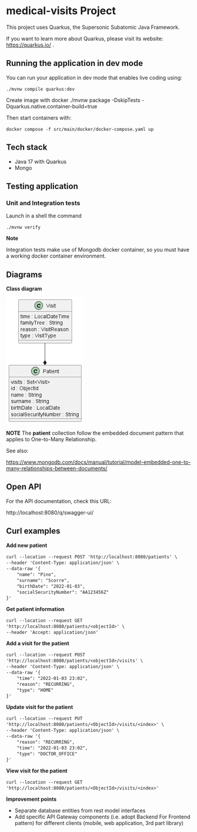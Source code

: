 # medical-visits Project

This project uses Quarkus, the Supersonic Subatomic Java Framework.

If you want to learn more about Quarkus, please visit its website: https://quarkus.io/ .

## Running the application in dev mode

You can run your application in dev mode that enables live coding using:
```shell script
./mvnw compile quarkus:dev
```

Create image with docker
./mvnw package -DskipTests -Dquarkus.native.container-build=true

Then start containers with:

```shell script
docker compose -f src/main/docker/docker-compose.yaml up
```

## Tech stack

* Java 17 with Quarkus
* Mongo

## Testing application

### Unit and Integration tests

Launch in a shell the command 

```shell script
./mvnw verify
```

**Note**

Integration tests make use of Mongodb docker container, so you must have a working docker container environment.

## Diagrams

**Class diagram**

![](docs/class-diagram.png)

**NOTE**
The **patient** collection follow the embedded document pattern that applies to One-to-Many Relationship.

See also:

https://www.mongodb.com/docs/manual/tutorial/model-embedded-one-to-many-relationships-between-documents/

## Open API

For the API documentation, check this URL:

http://localhost:8080/q/swagger-ui/

## Curl examples 

**Add new patient**
```
curl --location --request POST 'http://localhost:8080/patients' \
--header 'Content-Type: application/json' \
--data-raw '{
    "name": "Pino",
    "surname": "Scorre",
    "birthDate": "2022-01-03",
    "socialSecurityNumber": "AA123456Z"
}'
```

**Get patient information**

```
curl --location --request GET 'http://localhost:8080/patients/<objectId>' \
--header 'Accept: application/json'
```

**Add a visit for the patient**

```
curl --location --request POST 'http://localhost:8080/patients/<objectId>/visits' \
--header 'Content-Type: application/json' \
--data-raw '{
    "time": "2022-01-03 23:02",
    "reason": "RECURRING",
    "type": "HOME"
}'
```

**Update visit for the patient**

```
curl --location --request PUT 'http://localhost:8080/patients/<ObjectId>/visits/<index>' \
--header 'Content-Type: application/json' \
--data-raw '{
    "reason": "RECURRING",
    "time": "2022-01-03 23:02",
    "type": "DOCTOR_OFFICE"
}'
```

**View visit for the patient**

```
curl --location --request GET 'http://localhost:8080/patients/<ObjectId>/visits/<index>'
```

**Improvement points**

* Separate database entities from rest model interfaces
* Add specific API Gateway components (i.e. adopt Backend For Frontend pattern) for different clients (mobile, web application, 3rd part library)
